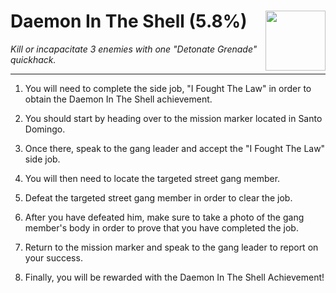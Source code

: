 # Daemon In The Shell (5.8%) <img style="float: right;" src="https://cdn.akamai.steamstatic.com/steamcommunity/public/images/apps/1091500/b3d81a567599dacdbf32fa024e4d9baafc19599b.jpg" width="96" height="96">

_Kill or incapacitate 3 enemies with one "Detonate Grenade" quickhack._

---

1. You will need to complete the side job, "I Fought The Law" in order to obtain the Daemon In The Shell achievement.

2. You should start by heading over to the mission marker located in Santo Domingo.

3. Once there, speak to the gang leader and accept the "I Fought The Law" side job.

4. You will then need to locate the targeted street gang member.

5. Defeat the targeted street gang member in order to clear the job.

6. After you have defeated him, make sure to take a photo of the gang member's body in order to prove that you have completed the job.

7. Return to the mission marker and speak to the gang leader to report on your success.

8. Finally, you will be rewarded with the Daemon In The Shell Achievement!